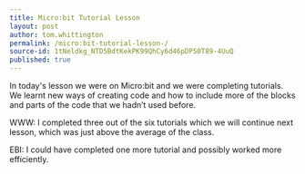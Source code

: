 ```yaml
---
title: Micro:bit Tutorial Lesson 
layout: post
author: tom.whittington
permalink: /micro:bit-tutorial-lesson-/
source-id: 1tNeldkg_NTD5BdtKekPK99QhCy6d46pDP50T89-4UuQ
published: true
---
```

In today's lesson we were on Micro:bit and we were completing tutorials. We learnt new ways of creating code and how to include more of the blocks and parts of the code that we hadn’t used before. 

WWW: I completed three out of the six tutorials which we will continue next lesson, which was just above the average of the class. 

EBI: I could have completed one more tutorial and possibly worked more efficiently. 

